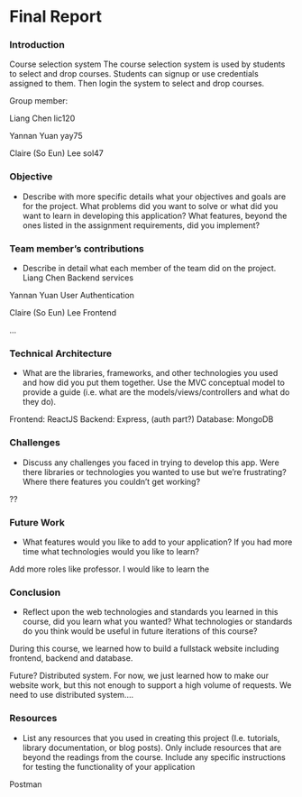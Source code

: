 # Final Report
### Introduction
Course selection system
The course selection system is used by students to select and drop courses. Students can signup or use credentials 
assigned to them. Then login the system to select and drop courses.
 
Group member:

Liang Chen  lic120

Yannan Yuan yay75

Claire (So Eun) Lee sol47


### Objective 
- Describe with more specific details what your objectives and goals are for the project. What problems did you want to solve or what did you want to learn in developing this application? What features, beyond the ones listed in the assignment requirements, did you implement?


### Team member’s contributions 
- Describe in detail what each member of the team did on the project.
Liang Chen  Backend services

Yannan Yuan User Authentication

Claire (So Eun) Lee Frontend

...

### Technical Architecture 
- What are the libraries, frameworks, and other technologies you used and how did you put them together. Use the MVC conceptual model to provide a guide (i.e. what are the models/views/controllers and what do they do).

Frontend: ReactJS
Backend: Express,  (auth part?)
Database: MongoDB

### Challenges 
- Discuss any challenges you faced in trying to develop this app. Were there libraries or technologies you wanted to use but we’re frustrating? Where there features you couldn’t get working?

??


### Future Work 
- What features would you like to add to your application? If you had more time what technologies would you like to learn?


Add more roles like professor. I would like to learn the 
### Conclusion 
- Reflect upon the web technologies and standards you learned in this course, did you learn what you wanted? What technologies or standards do you think would be useful in future iterations of this course?

During this course, we learned how to build a fullstack website including frontend, backend and database.


Future?
Distributed system. For now, we just learned how to make our website work, but this not enough to support a high
volume of requests. We need to use distributed system....

### Resources 
- List any resources that you used in creating this project (I.e. tutorials, library documentation, or blog posts). Only include resources that are beyond the readings from the course. 
Include any specific instructions for testing the functionality of your application

Postman